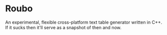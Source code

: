 Roubo
=====

An experimental, flexible cross-platform text table generator written in C++. If it sucks then it'll 
serve as a snapshot of then and now.